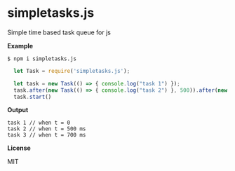 # simpletasks.js
Simple time based task queue for js

**Example** 
```
$ npm i simpletasks.js
```

```js
  let Task = require('simpletasks.js');

  let task = new Task(() => { console.log("task 1") });
  task.after(new Task(() => { console.log("task 2") }, 500)).after(new Task(() => { console.log("task 3") }, 200));
  task.start()
```

**Output**

```
task 1 // when t = 0
task 2 // when t = 500 ms
task 3 // when t = 700 ms
```

**License**

MIT
